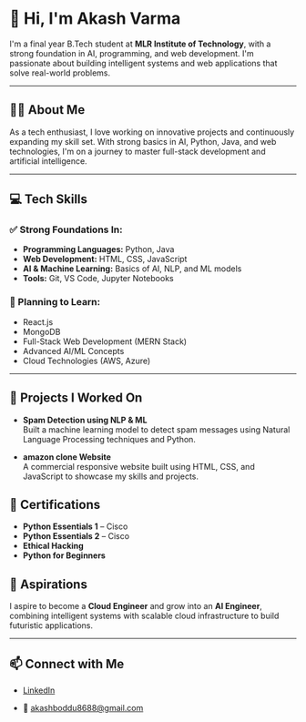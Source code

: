 
# 👋 Hi, I'm Akash Varma

I'm a final year B.Tech student at **MLR Institute of Technology**, with a strong foundation in AI, programming, and web development. I'm passionate about building intelligent systems and web applications that solve real-world problems.

---

## 🧑‍💻 About Me

As a tech enthusiast, I love working on innovative projects and continuously expanding my skill set. With strong basics in AI, Python, Java, and web technologies, I'm on a journey to master full-stack development and artificial intelligence.

---

## 💻 Tech Skills

### ✅ Strong Foundations In:
- **Programming Languages:** Python, Java
- **Web Development:** HTML, CSS, JavaScript
- **AI & Machine Learning:** Basics of AI, NLP, and ML models
- **Tools:** Git, VS Code, Jupyter Notebooks

### 🚀 Planning to Learn:
- React.js
- MongoDB
- Full-Stack Web Development (MERN Stack)
- Advanced AI/ML Concepts
- Cloud Technologies (AWS, Azure)

---

## 🔨 Projects I Worked On

- **Spam Detection using NLP & ML**  
  Built a machine learning model to detect spam messages using Natural Language Processing techniques and Python.

- **amazon clone Website**  
  A commercial responsive website built using HTML, CSS, and JavaScript to showcase my skills and projects.



## 📜 Certifications

- **Python Essentials 1** – Cisco
- **Python Essentials 2** – Cisco
- **Ethical Hacking** 
- **Python for Beginners** 

## 🎯 Aspirations


I aspire to become a **Cloud Engineer** and grow into an **AI Engineer**, combining intelligent systems with scalable cloud infrastructure to build futuristic applications.



---

## 📫 Connect with Me

- [LinkedIn](https://www.linkedin.com/in/akash-boddu)  


- 📧 akashboddu8688@gmail.com 

